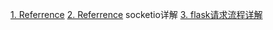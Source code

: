 [1. Referrence](https://www.cnblogs.com/MnCu8261/p/10013702.html)
[2. Referrence](https://www.cnblogs.com/minsons/p/8251780.html) socketio详解
[3. flask请求流程详解](https://www.bbsmax.com/A/A7zg68LPd4/)
